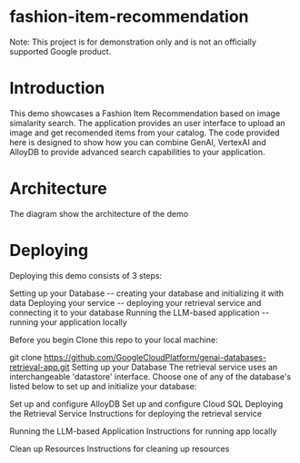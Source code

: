 # fashion-item-recommendation

Note: This project is for demonstration only and is not an officially supported Google product.

# Introduction

This demo showcases a Fashion Item Recommendation based on image simalarity search. The application provides an user interface to upload an image and get recomended items from your catalog. The code provided here is designed to show how you can combine GenAI, VertexAI and AlloyDB to provide advanced search capabilities to your application.

# Architecture

The diagram show the architecture of the demo

# Deploying

Deploying this demo consists of 3 steps:

Setting up your Database -- creating your database and initializing it with data
Deploying your service -- deploying your retrieval service and connecting it to your database
Running the LLM-based application -- running your application locally

Before you begin
Clone this repo to your local machine:

git clone https://github.com/GoogleCloudPlatform/genai-databases-retrieval-app.git
Setting up your Database
The retrieval service uses an interchangeable 'datastore' interface. Choose one of any of the database's listed below to set up and initialize your database:

Set up and configure AlloyDB
Set up and configure Cloud SQL
Deploying the Retrieval Service
Instructions for deploying the retrieval service

Running the LLM-based Application
Instructions for running app locally

Clean up Resources
Instructions for cleaning up resources



